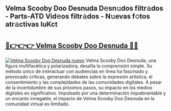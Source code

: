 ## Velma Scooby Doo Desnuda D𝚎sn𝚞dos filtr𝚊dos - Parts-ATD Vid𝚎os filtr𝚊dos - N𝚞evas f𝚘tos atr𝚊ctivas luKct

# <h2><a href="http://mba6p3.tromn.icu/?c=Velma+Scooby+Doo+Desnuda">🔗👉👉👉 Velma Scooby Doo Desnuda 🔗🔗</a></h2>

[![Velma Scooby Doo Desnuda nuevo](https://i.imgur.com/pEAQMta.gif)](http://mba6p3.tromn.icu/?c=Velma+Scooby+Doo+Desnuda)
Velma Scooby Doo Desnuda, una figura multifacética y polarizadora, desafía la comprensión simple. Su método único de interactuar con audiencias en línea ha fascinado y provocado críticas, generando debates sobre la expresión artística, el consentimiento y las complejidades de las comunidades digitales. A pesar de la incertidumbre de sus próximos pasos, su impacto en los medios digitales es significativo. Impulsado por una determinación inquebrantable y un encanto innegable, el impacto de Velma Scooby Doo Desnuda en la comunidad virtual es ilimitado.

